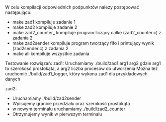 W celu kompilacji odpowiednich podpunktów należy postępować następująco:
- make zad1 kompiluje zadanie 1 
- make zad2 kompiluje zadanie 2
- make zad2_counter_ kompiluje program liczący całkę (zad2_counter.c) z zadania 2
- make zad2sender kompiluje program tworzący fifo i printujący wynik (zad2sender.c) z zadania 2
- make all kompiluje wszystkie zadania
  
Testowanie rozwiązań: 
zad1: Uruchamiamy ./build/zad1 arg1 arg2
    gdzie arg1 to szerokość prostokąta, a arg2 liczba procesów do utworzenia
    Można też uruchomić ./build/zad1_logger, który wykona zad1 dla przykładowych danych

zad2: 
- Uruchamiamy ./build/zad2sender
- Wpisujemy granice przedziału oraz szerokość prostokąta
- w nowym terminalu uruchamiamy ./build/zad2_counter
- Otrzymujemy wynik w pierwszym terminalu

